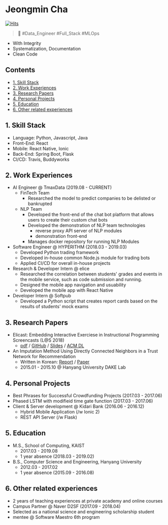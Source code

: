 # **Jeongmin Cha**
[![Hits](https://hits.seeyoufarm.com/api/count/incr/badge.svg?url=https%3A%2F%2Fgithub.com%2Fjeongmincha%2Fresume)](https://hits.seeyoufarm.com)

> 🤩 \#Data_Engineer \#Full_Stack \#MLOps  

* With Integrity
* Systematization, Documentation
* Clean Code

## Contents
* [1. Skill Stack](#1.-Skill-Stack)
* [2. Work Experiences](#2.-Work-Experiences)
* [3. Research Papers](#3.-Research-Papers)
* [4. Personal Projects](#4.-Personal-Projects)
* [5. Education](#5.-Education)
* [6. Other related experiences](#6.-Other-related-experiences)


## 1. Skill Stack
* Language: Python, Javascript, Java
* Front-End: React
* Mobile: React Native, Ionic
* Back-End: Spring Boot, Flask
* CI/CD: Travis, Buddyworks


## 2. Work Experiences
* AI Engineer @ TmaxData (2019.08 - CURRENT)
  * FinTech Team
    * Researched the model to predict companies to be delisted or bankrupted
  * NLP Team
    * Developed the front-end of the chat bot platform that allows users to create their custom chat bots
    * Developed the demonstration of NLP team technologies 
      * reverse proxy API server of NLP modules
      * demonstration front-end
    * Manages docker repository for running NLP Modules
* Software Engineer @ HYPERITHM (2018.03 - 2019.03)
  * Developed Python trading framework
  * Developed in-house common Node.js module for trading bots
  * Applied CI/CD for overall in-house projects
* Research & Developer Intern @ elice 
  * Researched the correlation between students' grades and events in the mobile service, such as code submission and running.
  * Designed the mobile app navigation and usuability
  * Developed the mobile app with React Native
* Developer Intern @ Softpub
  * Developed a Python script that creates report cards based on the results of students' mock exams


## 3. Research Papers
* Elicast: Embedding Interactive Exerciese in Instructional Programming Screencasts (L@S 2018)
  * [pdf](https://uilab.kaist.ac.kr/assets/research/UIST2018/uist2018_park.pdf) / [GitHub](https://github.com/elicast-research/elicast) / [Slides](https://uilab.kaist.ac.kr/assets/research/LAS2018/las2018_park_slides.pdf) / [ACM DL](https://dl.acm.org/citation.cfm?id=3231657)
* An Imputation Method Using Directly Connected Neighbors in a Trust Network for Recommendation
  * Written in Korean: [Report](https://jeongmincha.github.io/assets/projects/research/recommender-system/recommender-system-report.pdf) / [Paper](https://jeongmincha.github.io/assets/projects/research/recommender-system/recommender-system-paper.pdf)
  * 2015.01 - 2015.10 @ Hanyang University DAKE Lab


## 4. Personal Projects
* Best Phrases for Successful Crowdfunding Projects (2017.03 - 2017.06)
* Phased LSTM with modifieid time gate function (2017.03 - 2017.06)
* Client & Server development @ Kidari Bank (2016.06 - 2016.12)
  * Hybrid Mobile Application (/w Ionic 2)
  * REST API Server (/w Flask)


## 5. Education
* M.S., School of Computing, KAIST
  * 2017.03 - 2019.08
  * 1 year absence (2018.03 - 2019.02)
* B.S., Computer Science and Engineering, Hanyang University
  * 2012.03 - 2017.02
  * 1 year absence (2015.09 - 2016.08)


## 6. Other related experiences
* 2 years of teaching experiences at private academy and online courses
* Campus Partner @ Naver D2SF (2017.09 - 2018.04)
* Selected as a national science and engineering scholarship student
* mentee @ Software Maestro 6th program